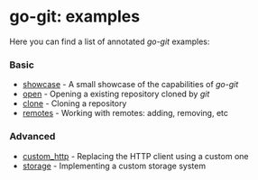 # go-git: examples

Here you can find a list of annotated _go-git_ examples:

### Basic
- [showcase](showcase/main.go) - A small showcase of the capabilities of _go-git_
- [open](open/main.go) - Opening a existing repository cloned by _git_
- [clone](clone/main.go) - Cloning a repository
- [remotes](remotes/main.go) - Working with remotes: adding, removing, etc

### Advanced
- [custom_http](custom_http/main.go) - Replacing the HTTP client using a custom one
- [storage](storage/main.go) - Implementing a custom storage system
